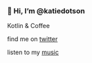 ### 👋 Hi, I’m @katiedotson
Kotlin & Coffee

find me on [twitter](https://twitter.com/yrfriendkatie)

listen to my [music](https://soundcloud.com/clementine-park)
